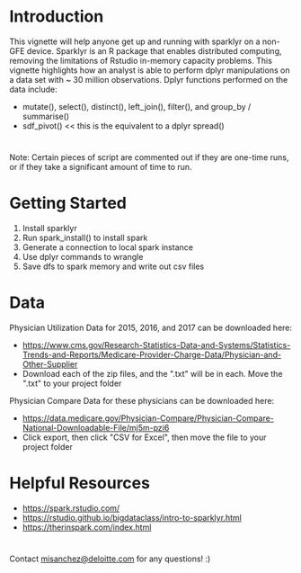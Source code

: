 # Introduction 
This vignette will help anyone get up and running with sparklyr on a non-GFE device. Sparklyr is an R package that enables distributed computing, removing the limitations of Rstudio in-memory capacity problems. This vignette highlights how an analyst is able to perform dplyr manipulations on a data set with ~ 30 million observations. Dplyr functions performed on the data include:
- mutate(), select(), distinct(), left_join(), filter(), and group_by / summarise()
- sdf_pivot() << this is the equivalent to a dplyr spread()
#
Note: Certain pieces of script are commented out if they are one-time runs, or if they take a significant amount of time to run.

# Getting Started
1.	Install sparklyr
2.	Run spark_install() to install spark
3.	Generate a connection to local spark instance
4.  Use dplyr commands to wrangle
5.	Save dfs to spark memory and write out csv files

# Data
Physician Utilization Data for 2015, 2016, and 2017 can be downloaded here:
- https://www.cms.gov/Research-Statistics-Data-and-Systems/Statistics-Trends-and-Reports/Medicare-Provider-Charge-Data/Physician-and-Other-Supplier
- Download each of the zip files, and the ".txt" will be in each. Move the ".txt" to your project folder

Physician Compare Data for these physicians can be downloaded here:
- https://data.medicare.gov/Physician-Compare/Physician-Compare-National-Downloadable-File/mj5m-pzi6
- Click export, then click "CSV for Excel", then move the file to your project folder

# Helpful Resources
- https://spark.rstudio.com/
- https://rstudio.github.io/bigdataclass/intro-to-sparklyr.html
- https://therinspark.com/index.html
#
Contact misanchez@deloitte.com for any questions! :)
